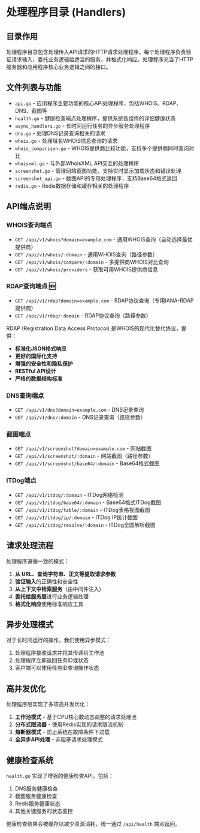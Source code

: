 # 处理程序目录 (Handlers)

## 目录作用

处理程序目录包含处理传入API请求的HTTP请求处理程序。每个处理程序负责验证请求输入、委托业务逻辑给适当的服务，并格式化响应。处理程序充当了HTTP服务器和应用程序核心业务逻辑之间的接口。

## 文件列表与功能

- `api.go` - 应用程序主要功能的核心API处理程序，包括WHOIS、RDAP、DNS、截图等
- `health.go` - 健康检查端点处理程序，提供系统各组件的详细健康状态
- `async_handlers.go` - 长时间运行任务的异步服务处理程序
- `dns.go` - 处理DNS记录查询相关的请求
- `whois.go` - 处理域名WHOIS信息查询的请求
- `whois_comparison.go` - WHOIS提供商比较功能，支持多个提供商同时查询对比
- `whoisxml.go` - 与外部WhoisXML API交互的处理程序
- `screenshot.go` - 管理网站截图功能，支持实时显示加载状态和错误处理
- `screenshot_api.go` - 截图API的专用处理程序，支持Base64格式返回
- `redis.go` - Redis数据存储和缓存相关的处理程序

## API端点说明

### WHOIS查询端点
- `GET /api/v1/whois?domain=example.com` - 通用WHOIS查询（自动选择最优提供商）
- `GET /api/v1/whois/:domain` - 通用WHOIS查询（路径参数）
- `GET /api/v1/whois/compare/:domain` - 多提供商WHOIS对比查询
- `GET /api/v1/whois/providers` - 获取可用WHOIS提供商信息

### RDAP查询端点 🆕
- `GET /api/v1/rdap?domain=example.com` - RDAP协议查询（专用IANA-RDAP提供商）
- `GET /api/v1/rdap/:domain` - RDAP协议查询（路径参数）

RDAP (Registration Data Access Protocol) 是WHOIS的现代化替代协议，提供：
- **标准化JSON格式响应**
- **更好的国际化支持**
- **增强的安全性和隐私保护**
- **RESTful API设计**
- **严格的数据结构标准**

### DNS查询端点
- `GET /api/v1/dns?domain=example.com` - DNS记录查询
- `GET /api/v1/dns/:domain` - DNS记录查询（路径参数）

### 截图端点
- `GET /api/v1/screenshot?domain=example.com` - 网站截图
- `GET /api/v1/screenshot/:domain` - 网站截图（路径参数）
- `GET /api/v1/screenshot/base64/:domain` - Base64格式截图

### ITDog端点
- `GET /api/v1/itdog/:domain` - ITDog网络检测
- `GET /api/v1/itdog/base64/:domain` - Base64格式ITDog截图
- `GET /api/v1/itdog/table/:domain` - ITDog表格视图截图
- `GET /api/v1/itdog/ip/:domain` - ITDog IP统计截图
- `GET /api/v1/itdog/resolve/:domain` - ITDog全国解析截图

## 请求处理流程

处理程序遵循一致的模式：

1. **从 URL、查询字符串、正文等提取请求参数**
2. **验证输入**的正确性和安全性
3. **从上下文中检索服务**（由中间件注入）
4. **委托给服务层**进行业务逻辑处理
5. **格式化响应**使用标准响应工具

## 异步处理模式

对于长时间运行的操作，我们使用异步模式：

1. 处理程序接收请求并将其传递给工作池
2. 处理程序立即返回任务ID或状态
3. 客户端可以使用任务ID查询操作状态

## 高并发优化

处理程序层实现了多项高并发优化：

1. **工作池模式** - 基于CPU核心数动态调整的请求处理池
2. **分布式限流器** - 使用Redis实现的请求限流机制
3. **熔断器模式** - 防止系统在故障条件下过载
4. **全异步API处理** - 非阻塞请求处理模式

## 健康检查系统

`health.go` 实现了增强的健康检查API，包括：

1. DNS服务健康检查
2. 截图服务健康检查
3. Redis服务健康状态
4. 其他关键服务的状态监控

健康检查结果会被缓存以减少资源消耗，统一通过 `/api/health` 端点返回。
